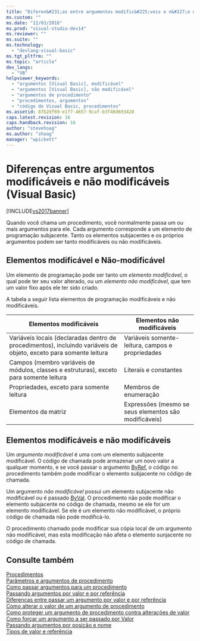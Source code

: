 ```yaml
---
title: "Diferen&#231;as entre argumentos modific&#225;veis e n&#227;o modific&#225;veis (Visual Basic) | Microsoft Docs"
ms.custom: ""
ms.date: "12/03/2016"
ms.prod: "visual-studio-dev14"
ms.reviewer: ""
ms.suite: ""
ms.technology: 
  - "devlang-visual-basic"
ms.tgt_pltfrm: ""
ms.topic: "article"
dev_langs: 
  - "VB"
helpviewer_keywords: 
  - "argumentos [Visual Basic], modificável"
  - "argumentos [Visual Basic], não modificável"
  - "argumentos de procedimento"
  - "procedimentos, argumentos"
  - "código do Visual Basic, procedimentos"
ms.assetid: 87b2df69-e1f7-4657-9caf-b3f48d693428
caps.latest.revision: 16
caps.handback.revision: 16
author: "stevehoag"
ms.author: "shoag"
manager: "wpickett"
---
```

# Diferen&#231;as entre argumentos modific&#225;veis e n&#227;o modific&#225;veis (Visual Basic)
[!INCLUDE[vs2017banner](../../../../csharp/includes/vs2017banner.md)]

Quando você chama um procedimento, você normalmente passa um ou mais argumentos para ele.  Cada argumento corresponde a um elemento de programação subjacente.  Tanto os elementos subjacentes e os próprios argumentos podem ser tanto modificáveis ou não modificáveis.  
  
## Elementos modificável e Não\-modificável  
 Um elemento de programação pode ser tanto um *elemento modificável*, o qual pode ter seu valor alterado, ou um *elemento não modificável*, que tem um valor fixo após ele ter sido criado.  
  
 A tabela a seguir lista elementos de programação modificáveis e não modificáveis.  
  
|Elementos modificáveis|Elementos não modificáveis|  
|----------------------------|--------------------------------|  
|Variáveis locais \(declaradas dentro de procedimentos\), incluindo variáveis de objeto, exceto para somente leitura|Variáveis somente\-leitura, campos e propriedades|  
|Campos \(membro variáveis de módulos, classes e estruturas\), exceto para somente leitura|Literais e constantes|  
|Propriedades, exceto para somente leitura|Membros de enumeração|  
|Elementos da matriz|Expressões \(mesmo se seus elementos são modificáveis\)|  
  
## Elementos modificáveis e não modificáveis  
 Um *argumento modificável* é uma com um elemento subjacente modificável.  O código de chamada pode armazenar um novo valor a qualquer momento, e se você passar o argumento [ByRef](../../../../visual-basic/language-reference/modifiers/byref.md), o código no procedimento também pode modificar o elemento subjacente no código de chamada.  
  
 Um argumento *não modificável* possui um elemento subjacente não modificável ou é passado [ByVal](../../../../visual-basic/language-reference/modifiers/byval.md).  O procedimento não pode modificar o elemento subjacente no código de chamada, mesmo se ele for um elemento modificável.  Se ele é um elemento não modificável, o próprio código de chamada não pode modificá\-lo.  
  
 O procedimento chamado pode modificar sua cópia local de um argumento não modificável, mas esta modificação não afeta o elemento sunjacente no código de chamada.  
  
## Consulte também  
 [Procedimentos](../../../../visual-basic/programming-guide/language-features/procedures/index.md)   
 [Parâmetros e argumentos de procedimento](../../../../visual-basic/programming-guide/language-features/procedures/procedure-parameters-and-arguments.md)   
 [Como passar argumentos para um procedimento](../../../../visual-basic/programming-guide/language-features/procedures/how-to-pass-arguments-to-a-procedure.md)   
 [Passando argumentos por valor e por referência](../../../../visual-basic/programming-guide/language-features/procedures/passing-arguments-by-value-and-by-reference.md)   
 [Diferenças entre passar um argumento por valor e por referência](../../../../visual-basic/programming-guide/language-features/procedures/differences-between-passing-an-argument-by-value-and-by-reference.md)   
 [Como alterar o valor de um argumento de procedimento](../../../../visual-basic/programming-guide/language-features/procedures/how-to-change-the-value-of-a-procedure-argument.md)   
 [Como proteger um argumento de procedimento contra alterações de valor](../../../../visual-basic/programming-guide/language-features/procedures/how-to-protect-a-procedure-argument-against-value-changes.md)   
 [Como forçar um argumento a ser passado por Valor](../Topic/How%20to:%20Force%20an%20Argument%20to%20Be%20Passed%20by%20Value%20\(Visual%20Basic\).md)   
 [Passando argumentos por posição e nome](../../../../visual-basic/programming-guide/language-features/procedures/passing-arguments-by-position-and-by-name.md)   
 [Tipos de valor e referência](../../../../visual-basic/programming-guide/language-features/data-types/value-types-and-reference-types.md)